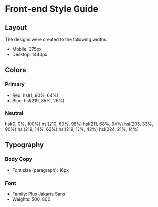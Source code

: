 # Front-end Style Guide

## Layout

The designs were created to the following widths:

- Mobile: 375px
- Desktop: 1440px

## Colors

### Primary

- Red: hsl(1, 90%, 64%)
- Blue: hsl(219, 85%, 26%)

### Neutral

hsl(0, 0%, 100%)
hsl(210, 60%, 98%)
hsl(211, 68%, 94%)
hsl(205, 33%, 90%)
hsl(219, 14%, 63%)
hsl(219, 12%, 42%)
hsl(224, 21%, 14%)

## Typography

### Body Copy

- Font size (paragraph): 16px

### Font

- Family: [Plus Jakarta Sans](https://fonts.google.com/specimen/Plus+Jakarta+Sans)
- Weights: 500, 800
